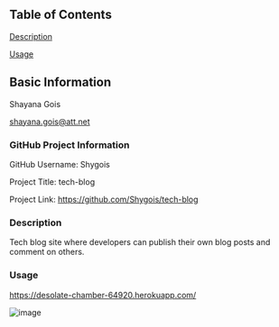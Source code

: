 ## Table of Contents 
[Description](#description)

[Usage](#usage)


## Basic Information
Shayana Gois

shayana.gois@att.net
  

### GitHub Project Information
GitHub Username: Shygois
  
Project Title: tech-blog
  
Project Link: https://github.com/Shygois/tech-blog


<a name="description"></a>
### Description
Tech blog site where developers can publish their own blog posts and comment on others.


<a name="usage"></a>
### Usage
https://desolate-chamber-64920.herokuapp.com/

![image](https://user-images.githubusercontent.com/77821135/120579536-8c5c1b00-c3dc-11eb-993b-16607486afd7.png)


